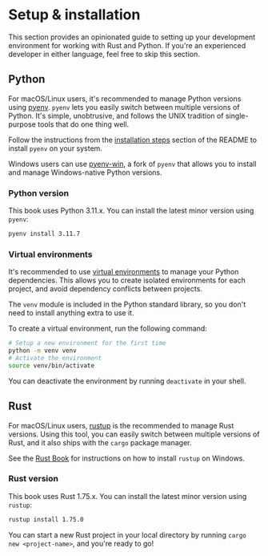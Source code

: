 # Setup & installation

This section provides an opinionated guide to setting up your development environment for working with Rust and Python.
If you're an experienced developer in either language, feel free to skip this section.

## Python

For macOS/Linux users, it's recommended to manage Python versions using [pyenv](https://github.com/pyenv/pyenv). `pyenv` lets you easily switch between multiple versions of Python. It's simple, unobtrusive, and follows the UNIX tradition of single-purpose tools that do one thing well.

Follow the instructions from the [installation steps](https://github.com/pyenv/pyenv?tab=readme-ov-file#installation) section of the README to install `pyenv` on your system.

Windows users can use [pyenv-win](https://github.com/pyenv-win/pyenv-win), a fork of `pyenv` that allows you to install and manage Windows-native Python versions.

### Python version

This book uses Python 3.11.x. You can install the latest minor version using `pyenv`:

```bash
pyenv install 3.11.7
```

### Virtual environments

It's recommended to use [virtual environments](https://docs.python.org/3/tutorial/venv.html) to manage your Python dependencies. This allows you to create isolated environments for each project, and avoid dependency conflicts between projects.

The `venv` module is included in the Python standard library, so you don't need to install anything extra to use it.

To create a virtual environment, run the following command:

```bash
# Setup a new environment for the first time
python -m venv venv
# Activate the environment
source venv/bin/activate
```

You can deactivate the environment by running `deactivate` in your shell.

## Rust

For macOS/Linux users, [rustup](https://doc.rust-lang.org/book/ch01-01-installation.html#installing-rustup-on-linux-or-macos) is the recommended to manage Rust versions. Using this tool, you can easily switch between multiple versions of Rust, and it also ships with the `cargo` package manager.

See the [Rust Book](https://doc.rust-lang.org/book/ch01-01-installation.html#installing-rustup-on-windows) for instructions on how to install `rustup` on Windows.

### Rust version

This book uses Rust 1.75.x. You can install the latest minor version using `rustup`:

```bash
rustup install 1.75.0
```

You can start a new Rust project in your local directory by running `cargo new <project-name>`, and you're ready to go!
